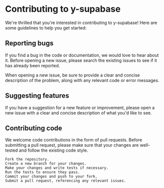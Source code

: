 # Contributing to y-supabase

We're thrilled that you're interested in contributing to y-supabase! Here are some guidelines to help you get started:
## Reporting bugs

If you find a bug in the code or documentation, we would love to hear about it. Before opening a new issue, please search the existing issues to see if it has already been reported.

When opening a new issue, be sure to provide a clear and concise description of the problem, along with any relevant code or error messages.
## Suggesting features
    
If you have a suggestion for a new feature or improvement, please open a new issue with a clear and concise description of what you'd like to see.
## Contributing code

We welcome code contributions in the form of pull requests. Before submitting a pull request, please make sure that your changes are well-tested and follow the existing code style.

    Fork the repository.
    Create a new branch for your changes.
    Make your changes and write tests if necessary.
    Run the tests to ensure they pass.
    Commit your changes and push to your fork.
    Submit a pull request, referencing any relevant issues.